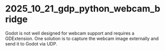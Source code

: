 # 2025_10_21_gdp_python_webcam_bridge
Godot is not well designed for webcam support and requires a GDExtension. One solution is to capture the webcam image externally and send it to Godot via UDP.
